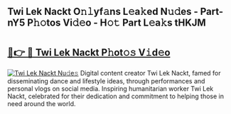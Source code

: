## Twi Lek Nackt O𝚗𝚕yf𝚊ns L𝚎a𝚔ed N𝚞𝚍es - Part-nY5 P𝚑𝚘tos Vi𝚍𝚎o - H𝚘𝚝 Part L𝚎a𝚔s tHKJM

# <h2><a href="http://kfa12tp.oniu.top/?m=Twi+Lek+Nackt">🔗👉 🔴 Twi Lek Nackt P𝚑ot𝚘𝚜 V𝚒d𝚎o</a></h2>

[![Twi Lek Nackt Nu𝚍e𝚜](https://i.imgur.com/0qMVB7G.gif)](http://kfa12tp.oniu.top/?m=Twi+Lek+Nackt)
Digital content creator Twi Lek Nackt, famed for disseminating dance and lifestyle ideas, through performances and personal vlogs on social media. Inspiring humanitarian worker Twi Lek Nackt, celebrated for their dedication and commitment to helping those in need around the world.  
